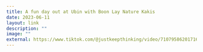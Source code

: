 ```yaml
---
title: A fun day out at Ubin with Boon Lay Nature Kakis
date: 2023-06-11
layout: link
description: ""
image: ""
external: https://www.tiktok.com/@justkeepthinking/video/7107958620171668737
---
```

